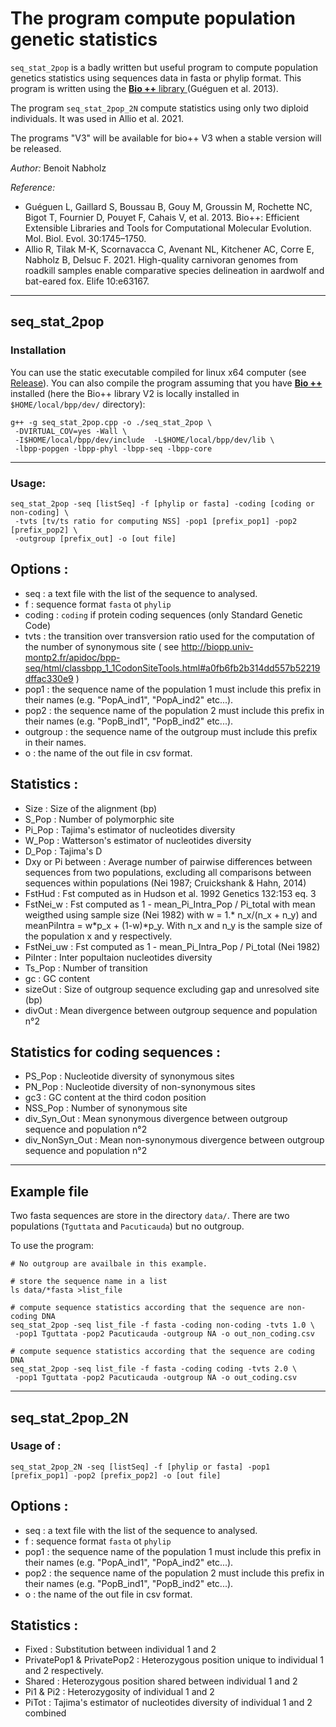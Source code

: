 # The program compute population genetic statistics 

`seq_stat_2pop` is a badly written but useful program to compute population genetics statistics using sequences data in fasta or phylip format.
This program is written using the [**Bio ++** library ](https://biopp.github.io/) (Guéguen et al. 2013).

The program `seq_stat_2pop_2N` compute statistics using only two diploid individuals. It was used in Allio et al. 2021.

The programs "V3" will be available for bio++ V3 when a stable version will be released.

*Author:* Benoit Nabholz

*Reference:* 
- Guéguen L, Gaillard S, Boussau B, Gouy M, Groussin M, Rochette NC, Bigot T, Fournier D, Pouyet F, Cahais V, et al. 2013. Bio++: Efficient Extensible Libraries and Tools for Computational Molecular Evolution. Mol. Biol. Evol. 30:1745–1750.
- Allio R, Tilak M-K, Scornavacca C, Avenant NL, Kitchener AC, Corre E, Nabholz B, Delsuc F. 2021. High-quality carnivoran genomes from roadkill samples enable comparative species delineation in aardwolf and bat-eared fox. Elife 10:e63167.


--------
## seq_stat_2pop

### Installation

You can use the static executable compiled for linux x64 computer (see [Release](https://github.com/benoitnabholz/seq_stat_2pop/releases/)). You can also compile the program assuming that you have [**Bio ++**](https://biopp.github.io/) installed (here the Bio++ library V2 is locally installed in `$HOME/local/bpp/dev/` directory):

```
g++ -g seq_stat_2pop.cpp -o ./seq_stat_2pop \
 -DVIRTUAL_COV=yes -Wall \
 -I$HOME/local/bpp/dev/include  -L$HOME/local/bpp/dev/lib \
 -lbpp-popgen -lbpp-phyl -lbpp-seq -lbpp-core
```

--------

###  Usage:
```
seq_stat_2pop -seq [listSeq] -f [phylip or fasta] -coding [coding or non-coding] \
 -tvts [tv/ts ratio for computing NSS] -pop1 [prefix_pop1] -pop2 [prefix_pop2] \
 -outgroup [prefix_out] -o [out file]
```

## Options :

- seq : a text file with the list of the sequence to analysed.
- f : sequence format `fasta` ot `phylip`
- coding : `coding` if protein coding sequences (only Standard Genetic Code)
- tvts : the transition over transversion ratio used for the computation of the number of synonymous site ( see http://biopp.univ-montp2.fr/apidoc/bpp-seq/html/classbpp_1_1CodonSiteTools.html#a0fb6fb2b314dd557b52219dffac330e9 )
- pop1 : the sequence name of the population 1 must include this prefix in their names (e.g. "PopA_ind1", "PopA_ind2" etc...).
- pop2 : the sequence name of the population 2 must include this prefix in their names (e.g. "PopB_ind1", "PopB_ind2" etc...).
- outgroup : the sequence name of the outgroup must include this prefix in their names.
- o : the name of the out file in csv format.

## Statistics :
- Size : Size of the alignment (bp)
- S_Pop : Number of polymorphic site
- Pi_Pop : Tajima's estimator of nucleotides diversity
- W_Pop : Watterson's estimator of nucleotides diversity
- D_Pop : Tajima's D
- Dxy or Pi between : Average number of pairwise differences between sequences from two populations, excluding all comparisons between sequences within populations (Nei 1987; Cruickshank & Hahn, 2014)
- FstHud : Fst computed as in Hudson et al. 1992 Genetics 132:153 eq. 3
- FstNei_w : Fst computed as 1 - mean_Pi_Intra_Pop / Pi_total with mean weigthed using sample size (Nei 1982) with w = 1.* n_x/(n_x + n_y) and meanPiIntra = w*p_x + (1-w)*p_y. With n_x and n_y is the sample size of the population x and y respectively.
- FstNei_uw : Fst computed as 1 - mean_Pi_Intra_Pop / Pi_total (Nei 1982)
- PiInter : Inter popultaion nucleotides diversity
- Ts_Pop : Number of transition
- gc : GC content
- sizeOut : Size of outgroup sequence excluding gap and unresolved site (bp)
- divOut : Mean divergence between outgroup sequence and population n°2

## Statistics for coding sequences :
- PS_Pop : Nucleotide diversity of synonymous sites
- PN_Pop : Nucleotide diversity of non-synonymous sites
- gc3 : GC content at the third codon position
- NSS_Pop : Number of synonymous site
- div_Syn_Out : Mean synonymous divergence between outgroup sequence and population n°2
- div_NonSyn_Out : Mean non-synonymous divergence between outgroup sequence and population n°2

-----
## Example file

Two fasta sequences are store in the directory `data/`.
There are two populations (`Tguttata` and `Pacuticauda`) but no outgroup.

To use the program:

``` 
# No outgroup are availbale in this example.

# store the sequence name in a list
ls data/*fasta >list_file

# compute sequence statistics according that the sequence are non-coding DNA 
seq_stat_2pop -seq list_file -f fasta -coding non-coding -tvts 1.0 \
 -pop1 Tguttata -pop2 Pacuticauda -outgroup NA -o out_non_coding.csv

# compute sequence statistics according that the sequence are coding DNA 
seq_stat_2pop -seq list_file -f fasta -coding coding -tvts 2.0 \
 -pop1 Tguttata -pop2 Pacuticauda -outgroup NA -o out_coding.csv

```

--------

## seq_stat_2pop_2N

###  Usage of :
```
seq_stat_2pop_2N -seq [listSeq] -f [phylip or fasta] -pop1 [prefix_pop1] -pop2 [prefix_pop2] -o [out file]
```

## Options :
- seq : a text file with the list of the sequence to analysed.
- f : sequence format `fasta` ot `phylip`
- pop1 : the sequence name of the population 1 must include this prefix in their names (e.g. "PopA_ind1", "PopA_ind2" etc...).
- pop2 : the sequence name of the population 2 must include this prefix in their names (e.g. "PopB_ind1", "PopB_ind2" etc...).
- o : the name of the out file in csv format.


## Statistics :
- Fixed : Substitution between individual 1 and 2
- PrivatePop1 &	PrivatePop2 : Heterozygous position unique to individual 1 and 2 respectively.
- Shared : Heterozygous position shared between individual 1 and 2
- Pi1 & Pi2 : Heterozygosity of individual 1 and 2
- PiTot : Tajima's estimator of nucleotides diversity of individual 1 and 2 combined
